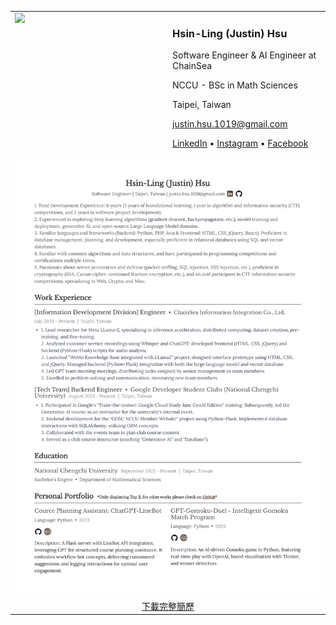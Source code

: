 <table>
  <tr>
    <!-- Top languages card -->
    <td valign="top" width="50%">
      <a href="https://github.com/JustinHsu1019">
        <img src="https://justinhsu-stats.vercel.app/api/top-langs/?username=JustinHsu1019&hide=html" />
      </a>
    </td>
    <!-- Profile Description -->
    <td valign="top" width="50%">
      <h3>Hsin-Ling (Justin) Hsu</h3>
      <p>Software Engineer & AI Engineer at ChainSea</p>
      <p>NCCU - BSc in Math Sciences</p>
      <p>Taipei, Taiwan</p>
      <p><a href="mailto:justin.hsu.1019@gmail.com">justin.hsu.1019@gmail.com</a></p>
      <p>
        <a href="https://www.linkedin.com/in/justinhsu101999/">LinkedIn</a> •
        <a href="https://www.instagram.com/justin.hsu.99/">Instagram</a> •
        <a href="https://www.facebook.com/JustinHsu1019/">Facebook</a>
      </p>
    </td>
  </tr>
  <tr>
    <td colspan="2" valign="top">
      <img src="https://github.com/JustinHsu1019/JustinHsu1019/raw/main/JustinHsu_Resume.png" alt="簡歷預覽" />
    </td>
  </tr>
  <tr>
    <td colspan="2" valign="top" align="center">
      <a href="https://bit.ly/JustinHsu">下載完整簡歷</a>
    </td>
  </tr>
</table>
